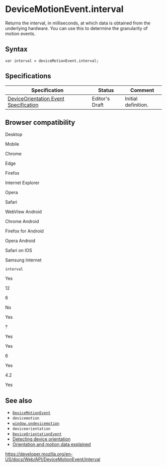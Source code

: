 # DeviceMotionEvent.interval

Returns the interval, in milliseconds, at which data is obtained from the underlying hardware. You can use this to determine the granularity of motion events.

## Syntax

    var interval = deviceMotionEvent.interval;

## Specifications

<table><thead><tr class="header"><th>Specification</th><th>Status</th><th>Comment</th></tr></thead><tbody><tr class="odd"><td><a href="https://w3c.github.io/deviceorientation/">DeviceOrientation Event Specification</a></td><td><span class="spec-ed">Editor's Draft</span></td><td>Initial definition.</td></tr></tbody></table>

## Browser compatibility

Desktop

Mobile

Chrome

Edge

Firefox

Internet Explorer

Opera

Safari

WebView Android

Chrome Android

Firefox for Android

Opera Android

Safari on IOS

Samsung Internet

`interval`

Yes

12

6

No

Yes

?

Yes

Yes

6

Yes

4.2

Yes

## See also

- [`DeviceMotionEvent`](../devicemotionevent)
- `devicemotion`
- [`window.ondevicemotion`](../window/ondevicemotion)
- `deviceorientation`
- [`DeviceOrientationEvent`](../deviceorientationevent)
- [Detecting device orientation](https://developer.mozilla.org/en-US/docs/Web/Events/Detecting_device_orientation)
- [Orientation and motion data explained](https://developer.mozilla.org/en-US/docs/Web/Events/Orientation_and_motion_data_explained)

<a href="https://developer.mozilla.org/en-US/docs/Web/API/DeviceMotionEvent/interval" class="_attribution-link">https://developer.mozilla.org/en-US/docs/Web/API/DeviceMotionEvent/interval</a>
